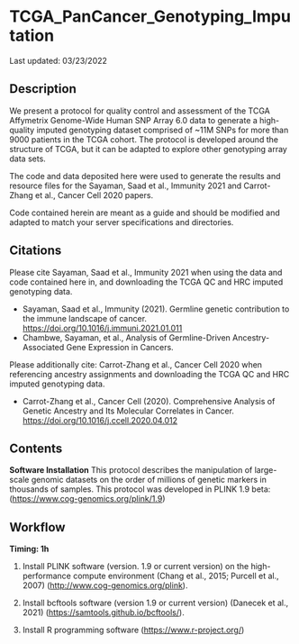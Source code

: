# TCGA_PanCancer_Genotyping_Imputation

Last updated: 03/23/2022

## Description
We present a protocol for quality control and assessment of the TCGA Affymetrix Genome-Wide Human SNP Array 6.0 data to generate a high-quality imputed genotyping dataset comprised of ~11M SNPs for more than 9000 patients in the TCGA cohort. The protocol is developed around the structure of TCGA, but it can be adapted to explore other genotyping array data sets.

The code and data deposited here were used to generate the results and resource files for the Sayaman, Saad et al., Immunity 2021 and Carrot-Zhang et al., Cancer Cell 2020 papers.

Code contained herein are meant as a guide and should be modified and adapted to match your server specifications and directories.


## Citations
Please cite Sayaman, Saad et al., Immunity 2021 when using the data and code contained here in, and downloading the TCGA QC and HRC imputed genotyping data. 
* Sayaman, Saad et al., Immunity (2021). Germline genetic contribution to the immune landscape of cancer. https://doi.org/10.1016/j.immuni.2021.01.011
* Chambwe, Sayaman, et al., Analysis of Germline-Driven Ancestry-Associated Gene Expression in Cancers.

Please additionally cite: Carrot-Zhang et al., Cancer Cell 2020 when referencing ancestry assignments and downloading the TCGA QC and HRC imputed genotyping data.
* Carrot-Zhang et al., Cancer Cell (2020). Comprehensive Analysis of Genetic Ancestry and Its Molecular Correlates in Cancer. https://doi.org/10.1016/j.ccell.2020.04.012


## Contents
**Software Installation**
This protocol describes the manipulation of large-scale genomic datasets on the order of millions of genetic markers in thousands of samples.
This protocol was developed in PLINK 1.9 beta: (https://www.cog-genomics.org/plink/1.9)

 
## Workflow
**Timing: 1h**

1.	Install PLINK software (version. 1.9 or current version) on the high-performance compute environment (Chang et al., 2015; Purcell et al., 2007) (http://www.cog-genomics.org/plink).

2.	Install bcftools software (version 1.9 or current version) (Danecek et al., 2021) (https://samtools.github.io/bcftools/).

3. Install R programming software (https://www.r-project.org/)
